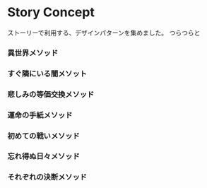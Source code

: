 # Story Concept

ストーリーで利用する、デザインパターンを集めました。
つらつらと

### 異世界メソッド

### すぐ隣にいる闇メソット

### 悲しみの等価交換メソッド

### 運命の手紙メソッド

### 初めての戦いメソッド

### 忘れ得ぬ日々メソッド

### それぞれの決断メソッド




